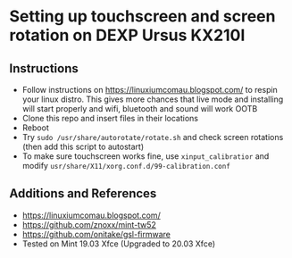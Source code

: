 # Setting up touchscreen and screen rotation on DEXP Ursus KX210I

## Instructions
* Follow instructions on https://linuxiumcomau.blogspot.com/ to respin your linux distro. 
This gives more chances that live mode and installing will start properly and wifi, bluetooth and sound will work OOTB
* Clone this repo and insert files in their locations
* Reboot
* Try `sudo /usr/share/autorotate/rotate.sh` and check screen rotations (then add this script to autostart)
* To make sure touchscreen works fine, use `xinput_calibratior` and modify `usr/share/X11/xorg.conf.d/99-calibration.conf`

## Additions and References
* https://linuxiumcomau.blogspot.com/
* https://github.com/znoxx/mint-tw52
* https://github.com/onitake/gsl-firmware
* Tested on Mint 19.03 Xfce (Upgraded to 20.03 Xfce)
